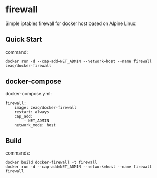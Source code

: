 # firewall
Simple iptables firewall for docker host based on Alpine Linux

## Quick Start
command:

    docker run -d --cap-add=NET_ADMIN --network=host --name firewall zeaq/docker-firewall

## docker-compose
docker-compose.yml:

    firewall:
        image: zeaq/docker-firewall
        restart: always
        cap_add:
            - NET_ADMIN
        network_mode: host

## Build
commands:

    docker build docker-firewall -t firewall
    docker run -d --cap-add=NET_ADMIN --network=host --name firewall firewall

